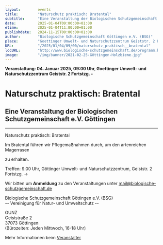 ```yaml
---
layout:        events
title:         "Naturschutz praktisch: Bratental"
subtitle:      "Eine Veranstaltung der Biologischen Schutzgemeinschaft e.V. Göttingen"
date:          2025-01-04T09:00:00+01:00
etime:         2025-01-04T11:00:00+01:00
publishdate:   2024-11-15T00:00:00+01:00
author:        "Biologische Schutzgemeinschaft Göttingen e.V. (BSG)"
place:         "Goettinger Umwelt- und Naturschutzzentrum Geiststr. 2 Fortstzg. -"
URL:           "/2025/01/04/09/00/naturschutz_praktisch__bratental"
locURL:        "http://www.biologische-schutzgemeinschaft.de/programm.html"
image:         "/img/banner/2021-02-25-Göttingen-Holzbiene.jpg"
---
```


**Veranstaltung: 04. Januar 2025, 09:00 Uhr, Goettinger Umwelt- und Naturschutzzentrum Geiststr. 2 Fortstzg. -**

Naturschutz praktisch: Bratental
===========

Eine Veranstaltung der Biologischen Schutzgemeinschaft e.V. Göttingen
-----------

-------------

Naturschutz praktisch: Bratental

Im Bratental führen wir Pflegemaßnahmen durch, um den artenreichen Magerrasen

zu erhalten.

Treffen: 9.00 Uhr, Göttinger Umwelt- und Naturschutzzentrum, Geiststr. 2 Fortstzg. ->


Wir bitten um **Anmeldung** zu den Veranstaltungen unter mail@biologische-schutzgemeinschaft.de

Biologische Schutzgemeinschaft Göttingen e.V. (BSG)  
-- Vereinigung für Natur- und Umweltschutz --  

GUNZ  
Geiststraße 2  
37073 Göttingen  
(Bürozeiten: Jeden Mittwoch, 16-18 Uhr)


Mehr Informationen beim [Veranstalter](http://www.biologische-schutzgemeinschaft.de/programm.html)


